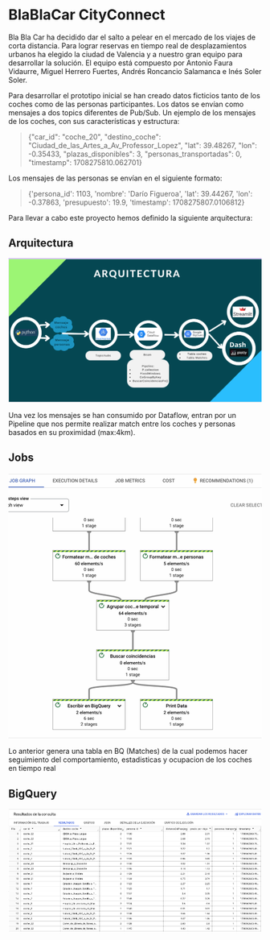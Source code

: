 # BlaBlaCar CityConnect

Bla Bla Car ha decidido dar el salto a pelear en el mercado de los viajes de corta distancia. Para lograr reservas en tiempo real de desplazamientos urbanos ha elegido la ciudad de Valencia y a nuestro gran equipo para desarrollar la solución. 
El equipo está compuesto por Antonio Faura Vidaurre, Miguel Herrero Fuertes, Andrés Roncancio Salamanca e Inés Soler Soler.

Para desarrollar el prototipo inicial se han creado datos ficticios tanto de los coches como de las personas participantes.
Los datos se envían como mensajes a dos topics diferentes de Pub/Sub.
Un ejemplo de los mensajes de los coches, con sus características y estructura: 
> {"car_id": "coche_20", "destino_coche": "Ciudad_de_las_Artes_a_Av_Professor_Lopez", "lat": 39.48267, "lon": -0.35433, "plazas_disponibles": 3, "personas_transportadas": 0, "timestamp": 1708275810.062701}

Los mensajes de las personas se envían en el siguiente formato:
> {'persona_id': 1103, 'nombre': 'Darío Figueroa', 'lat': 39.44267, 'lon': -0.37863, 'presupuesto': 19.9, 'timestamp': 1708275807.0106812}

Para llevar a cabo este proyecto hemos definido la siguiente arquitectura:

## Arquitectura
![Arquitectura BlaBlaCar CityConnect](BlaBlaCar_architecture.jpg)



Una vez los mensajes se han consumido por Dataflow, entran por un Pipeline que nos permite realizar match entre los coches y personas basados en su proximidad (max:4km).
## Jobs
![Dataflow](Captura.png)



Lo anterior genera una tabla en BQ (Matches) de la cual podemos hacer seguimiento del comportamiento, estadisticas y ocupacion de los coches en tiempo real

## BigQuery
![Dataflow](captura_bigquery.png)



